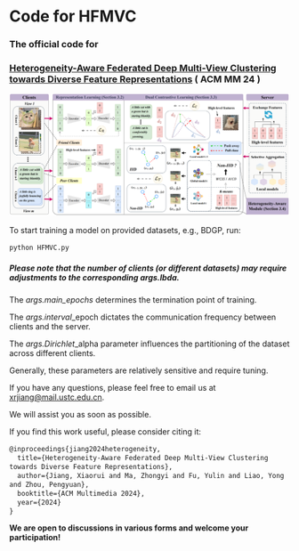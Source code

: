 # Code for HFMVC



### The official code for

### [Heterogeneity-Aware Federated Deep Multi-View Clustering towards Diverse Feature Representations](https://openreview.net/forum?id=3fgY4qOhoO)  ( ACM MM 24 )



![framework](./pic/framework.png)



To start training a model on provided datasets, e.g., BDGP, run:

```python
python HFMVC.py
```



##### Please note that the number of clients (or different datasets) may require adjustments to the corresponding *args.lbda.*



The *args.main_epochs* determines the termination point of training.



The *args.interval*_epoch dictates the communication frequency between clients and the server.



The *args.Dirichlet*_alpha parameter influences the partitioning of the dataset across different clients.



Generally, these parameters are relatively sensitive and require tuning.



If you have any questions, please feel free to email us at xrjiang@mail.ustc.edu.cn.



We will assist you as soon as possible.



If you find this work useful, please consider citing it:



```
@inproceedings{jiang2024heterogeneity,
  title={Heterogeneity-Aware Federated Deep Multi-View Clustering towards Diverse Feature Representations},
  author={Jiang, Xiaorui and Ma, Zhongyi and Fu, Yulin and Liao, Yong and Zhou, Pengyuan},
  booktitle={ACM Multimedia 2024},
  year={2024}
}
```



**We are open to discussions in various forms and welcome your participation!**



